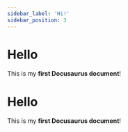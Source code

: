 ```yaml
---
sidebar_label: 'Hi!'
sidebar_position: 3
---
```


# Hello

This is my **first Docusaurus document**!


# Hello

This is my **first Docusaurus document**!